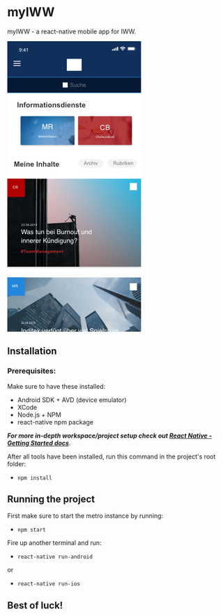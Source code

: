 # myIWW

myIWW - a react-native mobile app for IWW.

![myIWW screenshot](./screenshot.png?raw=true "myIWW")

## Installation
### Prerequisites: 
Make sure to have these installed:
- Android SDK + AVD (device emulator)
- XCode
- Node.js + NPM
- react-native npm package

***For more in-depth workspace/project setup check out [React Native - Getting Started docs](https://facebook.github.io/react-native/docs/getting-started)***.

After all tools have been installed, run this command in the project's root folder:

- ```npm install```

## Running the project
First make sure to start the metro instance by running:

- ```npm start```

Fire up another terminal and run:

- ```react-native run-android```

or

- ```react-native run-ios```
## Best of luck!
